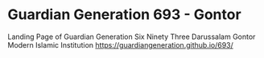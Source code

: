 # Guardian Generation 693 - Gontor
Landing Page of Guardian Generation Six Ninety Three Darussalam Gontor Modern Islamic Institution
https://guardiangeneration.github.io/693/
